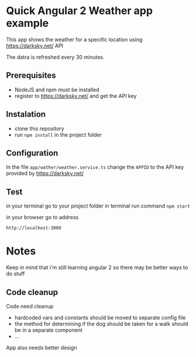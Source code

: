 Quick Angular 2 Weather app example
==================

This app shows the weather for a specific location using https://darksky.net/ API

The datra is refreshed every 30 minutes.


Prerequisites
-------------

- NodeJS and npm must be installed
- register to https://darksky.net/ and get the API key

Instalation
-------------

- clone this repository 
- run `npm install` in the project folder

Configuration
-------------

In the file `app/wather/weather.service.ts` change the `APPID` to the API key provided by https://darksky.net/

Test
---- 

in your terminal go to your project folder
in terminal run command `npm start` 

in your browser go to address

`http://localhost:3000`

Notes
=========

Keep in mind that i'm still learning angular 2 so there may be better ways to do stuff

Code cleanup
-------------

Code need cleanup 

- hardcoded vars and constants should be moved to separate config file
- the method for determining if the dog should be taken for a walk should be in a separate component
- ...

App also needs better design
